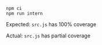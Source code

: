 ```
npm ci
npm run intern
```

Expected: `src.js` has 100% coverage

Actual: `src.js` has partial coverage
